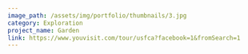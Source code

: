 ```yaml
---
image_path: /assets/img/portfolio/thumbnails/3.jpg
category: Exploration
project_name: Garden
link: https://www.youvisit.com/tour/usfca?facebook=1&fromSearch=1
---
```

